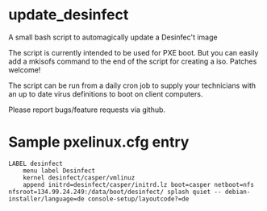 update_desinfect
================

A small bash script to automagically update a Desinfec't image

The script is currently intended to be used for PXE boot. But you can easily
add a mkisofs command to the end of the script for creating a iso.
Patches welcome!

The script can be run from a daily cron job to supply your technicians with an
up to date virus definitions to boot on client computers.

Please report bugs/feature requests via github.

Sample pxelinux.cfg entry
=========================

	LABEL desinfect
    	menu label Desinfect
    	kernel desinfect/casper/vmlinuz
    	append initrd=desinfect/casper/initrd.lz boot=casper netboot=nfs nfsroot=134.99.24.249:/data/boot/desinfect/ splash quiet -- debian-installer/language=de console-setup/layoutcode?=de
